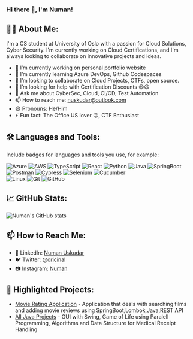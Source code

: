 ### Hi there 👋, I'm Numan!

## 👨‍💻 About Me:
I'm a CS student at University of Oslo with a passion for Cloud Solutions, Cyber Security. I'm currently working on Cloud Certifications, and I'm always looking to collaborate on innovative projects and ideas.

- 🔭 I’m currently working on personal portfolio website 
- 🌱 I’m currently learning Azure DevOps, Github Codespaces
- 👯 I’m looking to collaborate on Cloud Projects, CTFs, open source.
- 🤔 I’m looking for help with Certification Discounts :laughing::satisfied:
- 💬 Ask me about CyberSec, Cloud, CI/CD, Test Automation
- 📫 How to reach me: nuskudar@outlook.com
- 😄 Pronouns: He/Him
- ⚡ Fun fact: The Office US lover :wink:, CTF Enthusiast

## 🛠️ Languages and Tools:
Include badges for languages and tools you use, for example:

![Azure](https://img.shields.io/badge/-Azure-0089D6?style=flat&logo=microsoftazure&logoColor=white)
![AWS](https://img.shields.io/badge/-AWS-232F3E?style=flat&logo=amazonaws&logoColor=white)
![TypeScript](https://img.shields.io/badge/-TypeScript-333333?style=flat&logo=typescript)
![React](https://img.shields.io/badge/-React-333333?style=flat&logo=react)
![Python](https://img.shields.io/badge/-Python-333333?style=flat&logo=python)
![Java](https://img.shields.io/badge/-Java-007396?style=flat&logo=java)
![SpringBoot](https://img.shields.io/badge/-SpringBoot-333333?style=flat&logo=springboot)<br>
![Postman](https://img.shields.io/badge/-Postman-333333?style=flat&logo=postman)
![Cypress](https://img.shields.io/badge/-Cypress-17202C?style=flat&logo=cypress&logoColor=white)
![Selenium](https://img.shields.io/badge/-Selenium-43B02A?style=flat&logo=selenium&logoColor=white)
![Cucumber](https://img.shields.io/badge/-Cucumber-23D96C?style=flat&logo=cucumber&logoColor=white) <br>
![Linux](https://img.shields.io/badge/-Linux-333333?style=flat&logo=linux)
![Git](https://img.shields.io/badge/-Git-333333?style=flat&logo=git)
![GitHub](https://img.shields.io/badge/-GitHub-333333?style=flat&logo=github)


## 📈 GitHub Stats:

![Numan's GitHub stats](https://github-readme-stats.vercel.app/api?username=nuskudar94&show_icons=true&theme=radical)

## 📫 How to Reach Me:
- 💼 LinkedIn: [Numan Uskudar](https://www.linkedin.com/in/numan-uskudar/)
- 🐦 Twitter: [@oricinal](https://twitter.com/numili_)
- 📷 Instagram: [Numan](https://instagram.com/bergensfyr)

## 🌟 Highlighted Projects:
- [Movie Rating Application](https://github.com/nuskudar94/MovieRating) - Application that deals with searching films and adding movie reviews using SpringBoot,Lombok,Java,REST API
- [All Java Projects](https://github.com/nuskudar94/javaProjects) - GUI with Swing, Game of Life using Paralell Programming, Algorithms and Data Structure for Medical Receipt Handling

<!-- Feel free to add more sections that are relevant to you -->

<!-- This is a comment in Markdown -->

<!--
**nuskudar94/nuskudar94** is a ✨ _special_ ✨ repository because its `README.md` (this file) appears on your GitHub profile.

Here are some ideas to get you started:

- 🔭 I’m currently working on ...
- 🌱 I’m currently learning ...
- 👯 I’m looking to collaborate on ...
- 🤔 I’m looking for help with ...
- 💬 Ask me about ...
- 📫 How to reach me: ...
- 😄 Pronouns: ...
- ⚡ Fun fact: ...
-->
